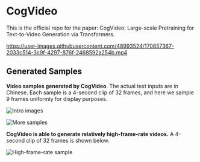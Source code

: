 # CogVideo

This is the official repo for the paper: CogVideo: Large-scale Pretraining for Text-to-Video Generation via Transformers.


https://user-images.githubusercontent.com/48993524/170857367-2033c514-3c9f-4297-876f-2468592a254b.mp4


## Generated Samples

**Video samples generated by CogVideo**. The actual text inputs are in Chinese. Each sample is a 4-second clip of 32 frames, and here we sample 9 frames uniformly for display purposes.

![Intro images](assets/intro-image.png)

![More samples](assets/appendix-moresamples.png)



**CogVideo is able to generate relatively high-frame-rate videos.**
A 4-second clip of 32 frames is shown below. 

![High-frame-rate sample](assets/appendix-sample-highframerate.png)
